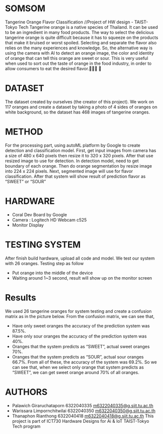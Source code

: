 # SOMSOM
Tangerine Orange Flavor Classification //Project of HW design - TAIST-Tokyo Tech
Tangerine orange is a native species of Thailand. It can be used to be an ingredient in many food products. The way to select the delicious tangerine orange is quite difficult because it has to squeeze on the products that make it bruised or worst spoiled. Selecting and separate the flavor also relies on the many experiences and knowledge. So, the alternative way is using the camera with AI to detect an orange image, the color and identity of orange that can tell this orange are sweet or sour. This is very useful when used to sort out the taste of orange in the food industry, in order to allow consumers to eat the desired flavor.👩🏻‍🍳 🍊

# DATASET
The dataset created by ourselves (the creator of this project). We work on 117 oranges and create a dataset by taking a photo of 4 sides of oranges on white background, so the dataset has 468 images of tangerine oranges.

# METHOD
For the processing part, using autoML platform by Google to create detection and classification model. First, get input images from camera has a size of 480 x 640 pixels then resize it to 320 x 320 pixels. After that use resized image to use for detection. In detection model, need to get boundary of each orange. Then do orange segmentation by resize image into 224 x 224 pixels. Next, segmented image will use for flavor classification. After that system will show result of prediction flavor as “SWEET” or “SOUR”

# HARDWARE
 - Coral Dev Board by Google
 - Camera : Logitech HD Webcam c525
 - Monitor Display

# TESTING SYSTEM
After finish build hardware, upload all code and model. We test our system with 26 oranges. Testing step as follow
 - Put orange into the middle of the device
 - Waiting around 1~3 second, result will show up on the monitor screen

# Results
We used 26 tangerine oranges for system testing and create a confusion matrix as in the picture below. From the confusion matrix, we can see that,
 - Have only sweet oranges the accuracy of the prediction system was 87.5%.
 - Have only sour oranges the accuracy of the prediction system was 40%.
 - Oranges that the system predicts as “SWEET”, actual sweet oranges 70%.
 - Oranges that the system predicts as “SOUR”, actual sour oranges 66.7%.
From all of these, the accuracy of the system was 69.2%. So we can see that, when we select only orange that system predicts as “SWEET”, we can get sweet orange around 70% of all oranges.

# AUTHORS
 - Palawich Giraruchataporn 6322040335 m6322040335@g.siit.tu.ac.th
 - Warissara Limpornchitwilai 6322040350 m6322040350@g.siit.tu.ac.th
 - Thanaphon Rianthong 6322040418 m6322040418@g.siit.tu.ac.th
This project is part of ICT730 Hardware Designs for Ai & IoT TAIST-Tokyo Tech program
